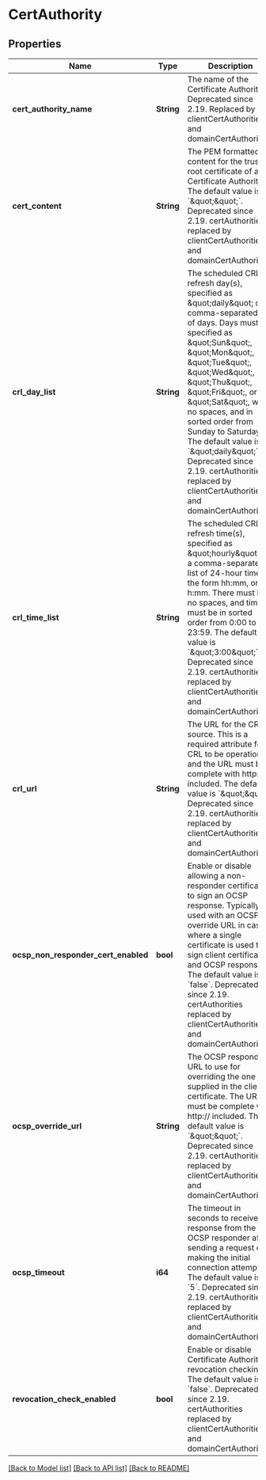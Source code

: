 # CertAuthority

## Properties
Name | Type | Description | Notes
------------ | ------------- | ------------- | -------------
**cert_authority_name** | **String** | The name of the Certificate Authority. Deprecated since 2.19. Replaced by clientCertAuthorities and domainCertAuthorities. | [optional] [default to null]
**cert_content** | **String** | The PEM formatted content for the trusted root certificate of a Certificate Authority. The default value is &#x60;\&quot;\&quot;&#x60;. Deprecated since 2.19. certAuthorities replaced by clientCertAuthorities and domainCertAuthorities. | [optional] [default to null]
**crl_day_list** | **String** | The scheduled CRL refresh day(s), specified as \&quot;daily\&quot; or a comma-separated list of days. Days must be specified as \&quot;Sun\&quot;, \&quot;Mon\&quot;, \&quot;Tue\&quot;, \&quot;Wed\&quot;, \&quot;Thu\&quot;, \&quot;Fri\&quot;, or \&quot;Sat\&quot;, with no spaces, and in sorted order from Sunday to Saturday. The default value is &#x60;\&quot;daily\&quot;&#x60;. Deprecated since 2.19. certAuthorities replaced by clientCertAuthorities and domainCertAuthorities. | [optional] [default to null]
**crl_time_list** | **String** | The scheduled CRL refresh time(s), specified as \&quot;hourly\&quot; or a comma-separated list of 24-hour times in the form hh:mm, or h:mm. There must be no spaces, and times must be in sorted order from 0:00 to 23:59. The default value is &#x60;\&quot;3:00\&quot;&#x60;. Deprecated since 2.19. certAuthorities replaced by clientCertAuthorities and domainCertAuthorities. | [optional] [default to null]
**crl_url** | **String** | The URL for the CRL source. This is a required attribute for CRL to be operational and the URL must be complete with http:// included. The default value is &#x60;\&quot;\&quot;&#x60;. Deprecated since 2.19. certAuthorities replaced by clientCertAuthorities and domainCertAuthorities. | [optional] [default to null]
**ocsp_non_responder_cert_enabled** | **bool** | Enable or disable allowing a non-responder certificate to sign an OCSP response. Typically used with an OCSP override URL in cases where a single certificate is used to sign client certificates and OCSP responses. The default value is &#x60;false&#x60;. Deprecated since 2.19. certAuthorities replaced by clientCertAuthorities and domainCertAuthorities. | [optional] [default to null]
**ocsp_override_url** | **String** | The OCSP responder URL to use for overriding the one supplied in the client certificate. The URL must be complete with http:// included. The default value is &#x60;\&quot;\&quot;&#x60;. Deprecated since 2.19. certAuthorities replaced by clientCertAuthorities and domainCertAuthorities. | [optional] [default to null]
**ocsp_timeout** | **i64** | The timeout in seconds to receive a response from the OCSP responder after sending a request or making the initial connection attempt. The default value is &#x60;5&#x60;. Deprecated since 2.19. certAuthorities replaced by clientCertAuthorities and domainCertAuthorities. | [optional] [default to null]
**revocation_check_enabled** | **bool** | Enable or disable Certificate Authority revocation checking. The default value is &#x60;false&#x60;. Deprecated since 2.19. certAuthorities replaced by clientCertAuthorities and domainCertAuthorities. | [optional] [default to null]

[[Back to Model list]](../README.md#documentation-for-models) [[Back to API list]](../README.md#documentation-for-api-endpoints) [[Back to README]](../README.md)


